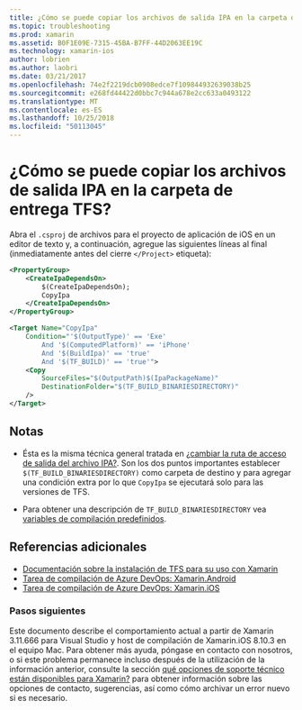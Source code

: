 ```yaml
---
title: ¿Cómo se puede copiar los archivos de salida IPA en la carpeta de entrega TFS?
ms.topic: troubleshooting
ms.prod: xamarin
ms.assetid: B0F1E09E-7315-45BA-B7FF-44D2063EE19C
ms.technology: xamarin-ios
author: lobrien
ms.author: laobri
ms.date: 03/21/2017
ms.openlocfilehash: 74e2f2219dcb0908edce7f109844932639038b25
ms.sourcegitcommit: e268fd44422d0bbc7c944a678e2cc633a0493122
ms.translationtype: MT
ms.contentlocale: es-ES
ms.lasthandoff: 10/25/2018
ms.locfileid: "50113045"
---
```

# <a name="how-can-i-copy-ipa-output-files-to-the-tfs-drop-folder"></a>¿Cómo se puede copiar los archivos de salida IPA en la carpeta de entrega TFS?

Abra el `.csproj` de archivos para el proyecto de aplicación de iOS en un editor de texto y, a continuación, agregue las siguientes líneas al final (inmediatamente antes del cierre `</Project>` etiqueta):

```xml
<PropertyGroup>
    <CreateIpaDependsOn>
        $(CreateIpaDependsOn);
        CopyIpa
    </CreateIpaDependsOn>
</PropertyGroup>

<Target Name="CopyIpa"
    Condition="'$(OutputType)' == 'Exe'
        And '$(ComputedPlatform)' == 'iPhone'
        And '$(BuildIpa)' == 'true'
        And '$(TF_BUILD)' == 'true'">
    <Copy
        SourceFiles="$(OutputPath)$(IpaPackageName)"
        DestinationFolder="$(TF_BUILD_BINARIESDIRECTORY)"
    />
</Target>
```

## <a name="notes"></a>Notas

- Ésta es la misma técnica general tratada en [¿cambiar la ruta de acceso de salida del archivo IPA?](~/ios/troubleshooting/questions/ipa-output-path.md). Son los dos puntos importantes establecer `$(TF_BUILD_BINARIESDIRECTORY)` como carpeta de destino y para agregar una condición extra por lo que `CopyIpa` se ejecutará solo para las versiones de TFS.

- Para obtener una descripción de `TF_BUILD_BINARIESDIRECTORY` vea [variables de compilación predefinidos](https://docs.microsoft.com/azure/devops/pipelines/build/variables).

## <a name="additional-references"></a>Referencias adicionales

- [Documentación sobre la instalación de TFS para su uso con Xamarin](https://docs.microsoft.com/azure/devops/repos/tfvc/overview)
- [Tarea de compilación de Azure DevOps: Xamarin.Android](https://docs.microsoft.com/azure/devops/pipelines/tasks/build/xamarin-android)
- [Tarea de compilación de Azure DevOps: Xamarin.iOS](https://docs.microsoft.com/azure/devops/pipelines/tasks/build/xamarin-ios)

### <a name="next-steps"></a>Pasos siguientes

Este documento describe el comportamiento actual a partir de Xamarin 3.11.666 para Visual Studio y host de compilación de Xamarin.iOS 8.10.3 en el equipo Mac. Para obtener más ayuda, póngase en contacto con nosotros, o si este problema permanece incluso después de la utilización de la información anterior, consulte la sección [qué opciones de soporte técnico están disponibles para Xamarin?](~/cross-platform/troubleshooting/support-options.md) para obtener información sobre las opciones de contacto, sugerencias, así como cómo archivar un error nuevo si es necesario.
